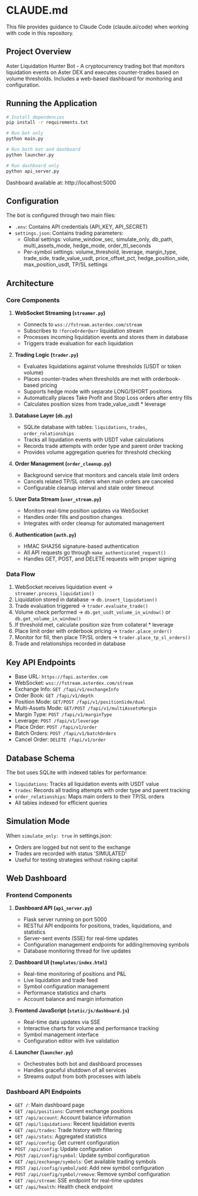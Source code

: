 # CLAUDE.md

This file provides guidance to Claude Code (claude.ai/code) when working with code in this repository.

## Project Overview

Aster Liquidation Hunter Bot - A cryptocurrency trading bot that monitors liquidation events on Aster DEX and executes counter-trades based on volume thresholds. Includes a web-based dashboard for monitoring and configuration.

## Running the Application

```bash
# Install dependencies
pip install -r requirements.txt

# Run bot only
python main.py

# Run both bot and dashboard
python launcher.py

# Run dashboard only
python api_server.py
```

Dashboard available at: http://localhost:5000

## Configuration

The bot is configured through two main files:
- `.env`: Contains API credentials (API_KEY, API_SECRET)
- `settings.json`: Contains trading parameters:
  - Global settings: volume_window_sec, simulate_only, db_path, multi_assets_mode, hedge_mode, order_ttl_seconds
  - Per-symbol settings: volume_threshold, leverage, margin_type, trade_side, trade_value_usdt, price_offset_pct, hedge_position_side, max_position_usdt, TP/SL settings

## Architecture

### Core Components

1. **WebSocket Streaming (`streamer.py`)**
   - Connects to `wss://fstream.asterdex.com/stream`
   - Subscribes to `!forceOrder@arr` liquidation stream
   - Processes incoming liquidation events and stores them in database
   - Triggers trade evaluation for each liquidation

2. **Trading Logic (`trader.py`)**
   - Evaluates liquidations against volume thresholds (USDT or token volume)
   - Places counter-trades when thresholds are met with orderbook-based pricing
   - Supports hedge mode with separate LONG/SHORT positions
   - Automatically places Take Profit and Stop Loss orders after entry fills
   - Calculates position sizes from trade_value_usdt * leverage

3. **Database Layer (`db.py`)**
   - SQLite database with tables: `liquidations`, `trades`, `order_relationships`
   - Tracks all liquidation events with USDT value calculations
   - Records trade attempts with order type and parent order tracking
   - Provides volume aggregation queries for threshold checking

4. **Order Management (`order_cleanup.py`)**
   - Background service that monitors and cancels stale limit orders
   - Cancels related TP/SL orders when main orders are canceled
   - Configurable cleanup interval and stale order timeout

5. **User Data Stream (`user_stream.py`)**
   - Monitors real-time position updates via WebSocket
   - Handles order fills and position changes
   - Integrates with order cleanup for automated management

6. **Authentication (`auth.py`)**
   - HMAC SHA256 signature-based authentication
   - All API requests go through `make_authenticated_request()`
   - Handles GET, POST, and DELETE requests with proper signing

### Data Flow

1. WebSocket receives liquidation event → `streamer.process_liquidation()`
2. Liquidation stored in database → `db.insert_liquidation()`
3. Trade evaluation triggered → `trader.evaluate_trade()`
4. Volume check performed → `db.get_usdt_volume_in_window()` or `db.get_volume_in_window()`
5. If threshold met, calculate position size from collateral * leverage
6. Place limit order with orderbook pricing → `trader.place_order()`
7. Monitor for fill, then place TP/SL orders → `trader.place_tp_sl_orders()`
8. Trade and relationships recorded in database

## Key API Endpoints

- Base URL: `https://fapi.asterdex.com`
- WebSocket: `wss://fstream.asterdex.com/stream`
- Exchange Info: `GET /fapi/v1/exchangeInfo`
- Order Book: `GET /fapi/v1/depth`
- Position Mode: `GET/POST /fapi/v1/positionSide/dual`
- Multi-Assets Mode: `GET/POST /fapi/v1/multiAssetsMargin`
- Margin Type: `POST /fapi/v1/marginType`
- Leverage: `POST /fapi/v1/leverage`
- Place Order: `POST /fapi/v1/order`
- Batch Orders: `POST /fapi/v1/batchOrders`
- Cancel Order: `DELETE /fapi/v1/order`

## Database Schema

The bot uses SQLite with indexed tables for performance:
- `liquidations`: Tracks all liquidation events with USDT value
- `trades`: Records all trading attempts with order type and parent tracking
- `order_relationships`: Maps main orders to their TP/SL orders
- All tables indexed for efficient queries

## Simulation Mode

When `simulate_only: true` in settings.json:
- Orders are logged but not sent to the exchange
- Trades are recorded with status 'SIMULATED'
- Useful for testing strategies without risking capital

## Web Dashboard

### Frontend Components

1. **Dashboard API (`api_server.py`)**
   - Flask server running on port 5000
   - RESTful API endpoints for positions, trades, liquidations, and statistics
   - Server-sent events (SSE) for real-time updates
   - Configuration management endpoints for adding/removing symbols
   - Database monitoring thread for live updates

2. **Dashboard UI (`templates/index.html`)**
   - Real-time monitoring of positions and P&L
   - Live liquidation and trade feed
   - Symbol configuration management
   - Performance statistics and charts
   - Account balance and margin information

3. **Frontend JavaScript (`static/js/dashboard.js`)**
   - Real-time data updates via SSE
   - Interactive charts for volume and performance tracking
   - Symbol management interface
   - Configuration editor with live validation

4. **Launcher (`launcher.py`)**
   - Orchestrates both bot and dashboard processes
   - Handles graceful shutdown of all services
   - Streams output from both processes with labels

### Dashboard API Endpoints

- `GET /`: Main dashboard page
- `GET /api/positions`: Current exchange positions
- `GET /api/account`: Account balance information
- `GET /api/liquidations`: Recent liquidation events
- `GET /api/trades`: Trade history with filtering
- `GET /api/stats`: Aggregated statistics
- `GET /api/config`: Get current configuration
- `POST /api/config`: Update configuration
- `POST /api/config/symbol`: Update symbol configuration
- `GET /api/exchange/symbols`: Get available trading symbols
- `POST /api/config/symbol/add`: Add new symbol configuration
- `POST /api/config/symbol/remove`: Remove symbol configuration
- `GET /api/stream`: SSE endpoint for real-time updates
- `GET /api/health`: Health check endpoint